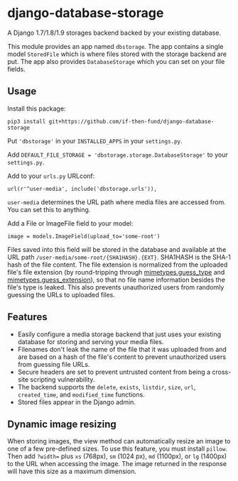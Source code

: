 # django-database-storage

A Django 1.7/1.8/1.9 storages backend backed by your existing database.

This module provides an app named `dbstorage`. The app contains a single model `StoredFile` which is where files stored with the storage backend are put. The app also provides `DatabaseStorage` which you can set on your file fields.

## Usage

Install this package:

	pip3 install git+https://github.com/if-then-fund/django-database-storage

Put `'dbstorage'` in your `INSTALLED_APPS` in your `settings.py`.

Add `DEFAULT_FILE_STORAGE = 'dbstorage.storage.DatabaseStorage'` to your `settings.py`.

Add to your `urls.py` URLconf:

	url(r'^user-media', include('dbstorage.urls')),

`user-media` determines the URL path where media files are accessed from. You can set this to anything.

Add a File or ImageFile field to your model:

	image = models.ImageField(upload_to='some-root')

Files saved into this field will be stored in the database and available at the URL path `/user-media/some-root/{SHA1HASH}.{EXT}`. SHA1HASH is the SHA-1 hash of the file content. The file extension is normalized from the uploaded file's file extension (by round-tripping through [mimetypes.guess_type](https://docs.python.org/3.5/library/mimetypes.html#mimetypes.guess_type) and [mimetypes.guess_extension](https://docs.python.org/3.5/library/mimetypes.html#mimetypes.guess_extension)), so that no file name information besides the file's type is leaked. This also prevents unauthorized users from randomly guessing the URLs to uploaded files.

## Features

* Easily configure a media storage backend that just uses your existing database for storing and serving your media files.
* Filenames don't leak the name of the file that it was uploaded from and are based on a hash of the file's content to prevent unauthorized users from guessing file URLs.
* Secure headers are set to prevent untrusted content from being a cross-site scripting vulnerability.
* The backend supports the `delete`, `exists`, `listdir`, `size`, `url`, `created_time`, and `modified_time` functions.
* Stored files appear in the Django admin.

## Dynamic image resizing

When storing images, the view method can automatically resize an image to one of a few pre-defined sizes. To use this feature, you must install `pillow`. Then add `?width=` plus `xs` (768px), `sm` (1024 px), `md` (1100px), or `lg` (1400px) to the URL when accessing the image. The image returned in the response will have this size as a maximum dimension.
